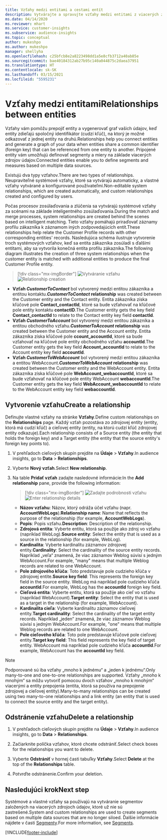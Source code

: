 ```yaml
---
title: Vzťahy medzi entitami a cestami entít
description: Vytvárajte a spravujte vzťahy medzi entitami z viacerých zdrojov údajov.
ms.date: 04/14/2020
ms.reviewer: mhart
ms.service: customer-insights
ms.subservice: audience-insights
ms.topic: conceptual
author: mukeshpo
ms.author: mukeshpo
manager: shellyha
ms.openlocfilehash: c25bfcb8e2a8223498dd1a5e8cfb3712a40ab85e
ms.sourcegitcommit: bae40184312ab27b95c140a044875c2daea37951
ms.translationtype: HT
ms.contentlocale: sk-SK
ms.lasthandoff: 03/15/2021
ms.locfileid: "5595231"
---
```

# <a name="relationships-between-entities"></a><span data-ttu-id="d153b-103">Vzťahy medzi entitami</span><span class="sxs-lookup"><span data-stu-id="d153b-103">Relationships between entities</span></span>

<span data-ttu-id="d153b-104">Vzťahy vám pomôžu prepojiť entity a vygenerovať graf vašich údajov, keď entity zdieľajú spoločný identifikátor (cudzí kľúč), na ktorý je možné odkazovať z jednej entity na druhú.</span><span class="sxs-lookup"><span data-stu-id="d153b-104">Relationships help you connect entities and generate a graph of your data when entities share a common identifier (foreign key) that can be referenced from one entity to another.</span></span> <span data-ttu-id="d153b-105">Pripojené entity vám umožňujú definovať segmenty a miery na základe viacerých zdrojov údajov.</span><span class="sxs-lookup"><span data-stu-id="d153b-105">Connected entities enable you to define segments and measures based on multiple data sources.</span></span>

<span data-ttu-id="d153b-106">Existujú dva typy vzťahov.</span><span class="sxs-lookup"><span data-stu-id="d153b-106">There are two types of relationships.</span></span> <span data-ttu-id="d153b-107">Neupraviteľné systémové vzťahy, ktoré sa vytvárajú automaticky, a vlastné vzťahy vytvárané a konfigurované používateľmi.</span><span class="sxs-lookup"><span data-stu-id="d153b-107">Non-editable system relationships, which are created automatically, and custom relationships created and configured by users.</span></span>

<span data-ttu-id="d153b-108">Počas procesov zosúlaďovania a zlúčenia sa vytvárajú systémové vzťahy za scénami na základe inteligentného zosúlaďovania.</span><span class="sxs-lookup"><span data-stu-id="d153b-108">During the match and merge processes, system relationships are created behind the scenes based on intelligent matching.</span></span> <span data-ttu-id="d153b-109">Tieto vzťahy pomáhajú priraďovať záznamy profilu zákazníka k záznamom iných zodpovedajúcich entít.</span><span class="sxs-lookup"><span data-stu-id="d153b-109">These relationships help relate the Customer Profile records with other corresponding entities' records.</span></span> <span data-ttu-id="d153b-110">Nasledujúca schéma ilustruje vytvorenie troch systémových vzťahov, keď sa entita zákazníka zosúladí s ďalšími entitami, aby sa vytvorila konečná entita profilu zákazníka.</span><span class="sxs-lookup"><span data-stu-id="d153b-110">The following diagram illustrates the creation of three system relationships when the customer entity is matched with additional entities to produce the final Customer Profile entity.</span></span>

> [!div class="mx-imgBorder"]
> <span data-ttu-id="d153b-111">![Vytváranie vzťahu](media/relationships-entities-merge.png "Vytváranie vzťahu")</span><span class="sxs-lookup"><span data-stu-id="d153b-111">![Relationship creation](media/relationships-entities-merge.png "Relationship creation")</span></span>

- <span data-ttu-id="d153b-112">**Vzťah *CustomerToContact*** bol vytvorený medzi entitou zákazníka a entitou kontaktu.</span><span class="sxs-lookup"><span data-stu-id="d153b-112">***CustomerToContact* relationship** was created between the Customer entity and the Contact entity.</span></span> <span data-ttu-id="d153b-113">Entita zákazníka získa kľúčové pole **Contact_contactId**, ktoré sa bude vzťahovať na kľúčové pole entity kontaktu **contactID**.</span><span class="sxs-lookup"><span data-stu-id="d153b-113">The Customer entity gets the key field **Contact_contactId** to relate to the Contact entity key field **contactId**.</span></span>
- <span data-ttu-id="d153b-114">**Vzťah *CustomerToAccount*** bol vytvorený medzi entitou zákazníka a entitou obchodného vzťahu.</span><span class="sxs-lookup"><span data-stu-id="d153b-114">***CustomerToAccount* relationship** was created between the Customer entity and the Account entity.</span></span> <span data-ttu-id="d153b-115">Entita zákazníka získa kľúčové pole **ccount_accountId**, ktoré sa bude vzťahovať na kľúčové pole entity obchodného vzťahu **accountId**.</span><span class="sxs-lookup"><span data-stu-id="d153b-115">The Customer entity gets the key field **Account_accountId** to relate to the Account entity key field **accountId**.</span></span>
- <span data-ttu-id="d153b-116">**Vzťah *CustomerToWebAccount*** bol vytvorený medzi entitou zákazníka a entitou WebAccount.</span><span class="sxs-lookup"><span data-stu-id="d153b-116">***CustomerToWebAccount* relationship** was created between the Customer entity and the WebAccount entity.</span></span> <span data-ttu-id="d153b-117">Entita zákazníka získa kľúčové pole **WebAccount_webaccountId**, ktoré sa bude vzťahovať na kľúčové pole entity WebAccount **webaccountId**.</span><span class="sxs-lookup"><span data-stu-id="d153b-117">The Customer entity gets the key field **WebAccount_webaccountId** to relate to the WebAccount entity key field **webaccountId**.</span></span>

## <a name="create-a-relationship"></a><span data-ttu-id="d153b-118">Vytvorenie vzťahu</span><span class="sxs-lookup"><span data-stu-id="d153b-118">Create a relationship</span></span>

<span data-ttu-id="d153b-119">Definujte vlastné vzťahy na stránke **Vzťahy**.</span><span class="sxs-lookup"><span data-stu-id="d153b-119">Define custom relationships on the **Relationships** page.</span></span> <span data-ttu-id="d153b-120">Každý vzťah pozostáva zo zdrojovej entity (entity, ktorá má cudzí kľúč) a cieľovej entity (entity, na ktorú cudzí kľúč zdrojovej entity odkazuje).</span><span class="sxs-lookup"><span data-stu-id="d153b-120">Each relationship consists of a Source entity (the entity that holds the foreign key) and a Target entity (the entity that the source entity's foreign key points to).</span></span>

1. <span data-ttu-id="d153b-121">V prehľadoch cieľových skupín prejdite na **Údaje** > **Vzťahy**.</span><span class="sxs-lookup"><span data-stu-id="d153b-121">In audience insights, go to **Data** > **Relationships**.</span></span>

2. <span data-ttu-id="d153b-122">Vyberte **Nový vzťah**.</span><span class="sxs-lookup"><span data-stu-id="d153b-122">Select **New relationship**.</span></span>

3. <span data-ttu-id="d153b-123">Na table **Pridať vzťah** zadajte nasledovné informácie:</span><span class="sxs-lookup"><span data-stu-id="d153b-123">In the **Add relationship** pane, provide the following information:</span></span>

   > [!div class="mx-imgBorder"]
   > <span data-ttu-id="d153b-124">![Zadajte podrobnosti vzťahu](media/relationships-add.png "Zadajte podrobnosti vzťahu")</span><span class="sxs-lookup"><span data-stu-id="d153b-124">![Enter relationship details](media/relationships-add.png "Enter relationship details")</span></span>

   - <span data-ttu-id="d153b-125">**Názov vzťahu**: Názov, ktorý odráža účel vzťahu (napr. **AccountWebLogs**).</span><span class="sxs-lookup"><span data-stu-id="d153b-125">**Relationship name**: Name that reflects the purpose of the relationship (for example, **AccountWebLogs**).</span></span>
   - <span data-ttu-id="d153b-126">**Popis**: Popis vzťahu.</span><span class="sxs-lookup"><span data-stu-id="d153b-126">**Description**: Description of the relationship.</span></span>
   - <span data-ttu-id="d153b-127">**Zdrojová entita**: Vyberte entitu, ktorá sa použije ako zdroj vo vzťahu (napríklad WebLog).</span><span class="sxs-lookup"><span data-stu-id="d153b-127">**Source entity**: Select the entity that is used as a source in the relationship (for example, WebLog).</span></span>
   - <span data-ttu-id="d153b-128">**Kardinalita**: Vyberte kardinalitu záznamov zdrojovej entity.</span><span class="sxs-lookup"><span data-stu-id="d153b-128">**Cardinality**: Select the cardinality of the source entity records.</span></span> <span data-ttu-id="d153b-129">Napríklad „veľa“ znamená, že viac záznamov Weblog súvisí s jedným WebAccount.</span><span class="sxs-lookup"><span data-stu-id="d153b-129">For example, "many" means that multiple Weblog records are related to one WebAccount.</span></span>
   - <span data-ttu-id="d153b-130">**Pole zdrojového kľúča**: Toto predstavuje pole cudzieho kľúča v zdrojovej entite.</span><span class="sxs-lookup"><span data-stu-id="d153b-130">**Source key field**: This represents the foreign key field in the source entity.</span></span> <span data-ttu-id="d153b-131">WebLog má napríklad pole cudzieho kľúča **accountId**.</span><span class="sxs-lookup"><span data-stu-id="d153b-131">For example, WebLog has the **accountId** foreign key field.</span></span>
   - <span data-ttu-id="d153b-132">**Cieľová entita**: Vyberte entitu, ktorá sa použije ako cieľ vo vzťahu (napríklad WebAccount).</span><span class="sxs-lookup"><span data-stu-id="d153b-132">**Target entity**: Select the entity that is used as a target in the relationship (for example, WebAccount).</span></span>
   - <span data-ttu-id="d153b-133">**Kardinalita cieľa**: Vyberte kardinalitu záznamov cieľovej entity.</span><span class="sxs-lookup"><span data-stu-id="d153b-133">**Target cardinality**: Select the cardinality of the target entity records.</span></span> <span data-ttu-id="d153b-134">Napríklad „jeden“ znamená, že viac záznamov Weblog súvisí s jedným WebAccount.</span><span class="sxs-lookup"><span data-stu-id="d153b-134">For example, "one" means that multiple Weblog records are related to one WebAccount.</span></span>
   - <span data-ttu-id="d153b-135">**Pole cieľového kľúča**: Toto pole predstavuje kľúčové pole cieľovej entity.</span><span class="sxs-lookup"><span data-stu-id="d153b-135">**Target key field**: This field represents the key field of target entity.</span></span> <span data-ttu-id="d153b-136">WebAccount má napríklad pole cudzieho kľúča **accountId**.</span><span class="sxs-lookup"><span data-stu-id="d153b-136">For example, WebAccount has the **accountId** key field.</span></span>

> [!NOTE]
> <span data-ttu-id="d153b-137">Podporované sú iba vzťahy „mnoho k jednému“ a „jeden k jednému“.</span><span class="sxs-lookup"><span data-stu-id="d153b-137">Only many-to-one and one-to-one relationships are supported.</span></span> <span data-ttu-id="d153b-138">Vzťahy „mnoho k mnohým“ sa môžu vytvoriť pomocou dvoch vzťahov „mnoho k mnohým“ viacerými a entity prepojenia (entita, ktorá sa používa na prepojenie zdrojovej a cieľovej entity).</span><span class="sxs-lookup"><span data-stu-id="d153b-138">Many-to-many relationships can be created using two many-to-one relationships and a link entity (an entity that is used to connect the source entity and the target entity).</span></span>

## <a name="delete-a-relationship"></a><span data-ttu-id="d153b-139">Odstránenie vzťahu</span><span class="sxs-lookup"><span data-stu-id="d153b-139">Delete a relationship</span></span>

1. <span data-ttu-id="d153b-140">V prehľadoch cieľových skupín prejdite na **Údaje** > **Vzťahy**.</span><span class="sxs-lookup"><span data-stu-id="d153b-140">In audience insights, go to **Data** > **Relationships**.</span></span>

2. <span data-ttu-id="d153b-141">Začiarknite políčka vzťahov, ktoré chcete odstrániť.</span><span class="sxs-lookup"><span data-stu-id="d153b-141">Select check boxes for the relationships you want to delete.</span></span>

3. <span data-ttu-id="d153b-142">Vyberte **Odstrániť** v hornej časti tabuľky **Vzťahy**.</span><span class="sxs-lookup"><span data-stu-id="d153b-142">Select **Delete** at the top of the **Relationships** table.</span></span>

4. <span data-ttu-id="d153b-143">Potvrďte odstránenie.</span><span class="sxs-lookup"><span data-stu-id="d153b-143">Confirm your deletion.</span></span>

## <a name="next-step"></a><span data-ttu-id="d153b-144">Nasledujúci krok</span><span class="sxs-lookup"><span data-stu-id="d153b-144">Next step</span></span>

<span data-ttu-id="d153b-145">Systémové a vlastné vzťahy sa používajú na vytváranie segmentov založených na viacerých zdrojoch údajov, ktoré už nie sú zastrešené.</span><span class="sxs-lookup"><span data-stu-id="d153b-145">System and custom relationships are used to create segments based on multiple data sources that are no longer siloed.</span></span> <span data-ttu-id="d153b-146">Ďalšie informácie nájdete v časti [Segmenty](segments.md).</span><span class="sxs-lookup"><span data-stu-id="d153b-146">For more information, see [Segments](segments.md).</span></span>


[!INCLUDE[footer-include](../includes/footer-banner.md)]